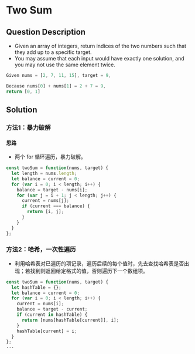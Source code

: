 # Two Sum

## Question Description
* Given an array of integers, return indices of the two numbers such that they add up to a specific target.
* You may assume that each input would have exactly one solution, and you may not use the same element twice.
```js
Given nums = [2, 7, 11, 15], target = 9,

Because nums[0] + nums[1] = 2 + 7 = 9,
return [0, 1]
```

## Solution
  
### 方法1：暴力破解

#### 思路
* 两个 for 循环遍历，暴力破解。

```js
const twoSum = function(nums, target) {
  let length = nums.length;
  let balance = current = 0;
  for (var i = 0; i < length; i++) {
    balance = target - nums[i];
    for (var j = i + 1; j < length; j++) {
      current = nums[j];
      if (current === balance) {
        return [i, j];
      }
    }
  }
};
```

### 方法2：哈希，一次性遍历
* 利用哈希表对已遍历的项记录，遍历后续的每个值时，先去查找哈希表是否出现；若找到则返回给定格式的值，否则遍历下一个数组项。

```js
const twoSum = function(nums, target) {
  let hashTable = {};
  let balance = current = 0;
  for (var i = 0; i < length; i++) {
    current = nums[i];
    balance = target - current;
    if (current in hashTable) {
      return [nums[hashTable[current]], i];
    }
    hashTable[current] = i;
  }
};
···